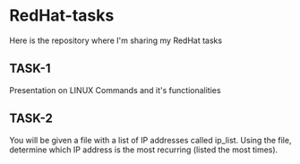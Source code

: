# RedHat-tasks
Here is the repository where I'm sharing my RedHat tasks 

## TASK-1
Presentation on LINUX Commands and it's functionalities

## TASK-2
You will be given a file with a list of IP addresses called ip_list. Using the file, determine which IP address is the most recurring (listed the most times).
